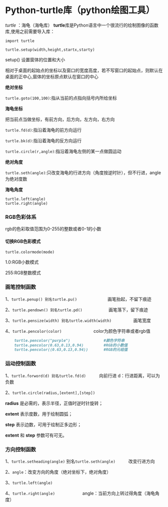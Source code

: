# Python-turtle库（python绘图工具）
_turtle_ ：海龟（海龟库） 
**turtle**库是Python语言中一个很流行的绘制图像的函数库,使用之前需要导入库：

`import turtle`

`turtle.setup(width,height,startx,starty)`

setup() 设置窗体的位置和大小

相对于桌面的起始点的坐标以及窗口的宽度高度，若不写窗口的起始点，则默认在桌面的正中心,窗体的坐标原点默认在窗口的中心

**绝对坐标**

`turtle.goto(100,100)`:指从当前的点指向括号内所给坐标

**海龟坐标**

把当前点当做坐标，有前方向，后方向，左方向，右方向

`turtle.fd(d)`:指沿着海龟的前方向运行

`turtle.bk(d)`:指沿着海龟的反方向运行

`turtle.circle(r,angle)`:指沿着海龟左侧的某一点做圆运动

**绝对角度**

`turtle.seth(angle)`:只改变海龟的行进方向（角度按逆时针），但不行进，angle为绝对度数

**海龟角度**

```markdow
turtle.left(angle)
turtle.right(angle)
```

### RGB色彩体系

rgb的色彩取值范围为0-255的整数或者0-1的小数

#### 切换RGB色彩模式　

`turtle.colormode(mode)`

1.0:RGB小数模式

255:RGB整数模式

### 画笔控制函数

1、`turtle.penup() 别名turtle.pu()`　　　　　　　画笔抬起，不留下痕迹

2、`turtle.pendown() 别名turtle.pd()`　　　　　　画笔落下，留下痕迹

3、`turtle.pensize(width) 别名turtle.width(width)`　　　　　画笔宽度

4、`turtle.pencolor(color)`      　　　　　　　color为颜色字符串或者rgb值

```markdown
    turtle.pencolor("purple")               #颜色字符串
    turtle.pencolor(0.63,0.13,0.94)         #RGB的小数值
    turtle.pencolor((0.63,0.13,0.94))       #RGB的元组值
```

### 运动控制函数　　

1、`turtle.forword(d) 别名turtle.fd(d)`　　　向前行进        d：行进距离，可以为负数

2、`turtle.circle(radius,[extent],[step])`

**radius** 是必需的，表示半径，正值时逆时针旋转；

**extent** 表示度数，用于绘制圆弧；

**step** 表示边数，可用于绘制正多边形；

**extent** 和 **step** 参数可有可无。



### 方向控制函数

1、`turtle.setheading(angle)` 别名`turtle.seth(angle)`　　　改变行进方向

2、`angle`：改变方向的角度（绝对坐标下，绝对角度）

3、`turtle.left(angle)`

4、`turtle.right(angle)`   　　　　　　angle：当前方向上转过得角度（海龟角度）